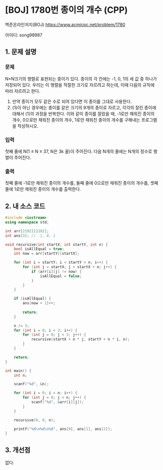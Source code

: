 # [BOJ] 1780번 종이의 개수 (CPP)

백준온라인저지(BOJ) https://www.acmicpc.net/problem/1780

아이디: song98987


## 1. 문제 설명

### 문제

N×N크기의 행렬로 표현되는 종이가 있다. 종이의 각 칸에는 -1, 0, 1의 세 값 중 하나가 저장되어 있다. 우리는 이 행렬을 적절한 크기로 자르려고 하는데, 이때 다음의 규칙에 따라 자르려고 한다.
1. 만약 종이가 모두 같은 수로 되어 있다면 이 종이를 그대로 사용한다.
2. (1)이 아닌 경우에는 종이를 같은 크기의 9개의 종이로 자르고, 각각의 잘린 종이에 대해서 (1)의 과정을 반복한다.
이와 같이 종이를 잘랐을 때, -1로만 채워진 종이의 개수, 0으로만 채워진 종이의 개수, 1로만 채워진 종이의 개수를 구해내는 프로그램을 작성하시오.

### 입력

첫째 줄에 N(1 ≤ N ≤ 37, N은 3k 꼴)이 주어진다. 다음 N개의 줄에는 N개의 정수로 행렬이 주어진다.

### 출력

첫째 줄에 -1로만 채워진 종이의 개수를, 둘째 줄에 0으로만 채워진 종이의 개수를, 셋째 줄에 1로만 채워진 종이의 개수를 출력한다.


## 2. 내 소스 코드

```c++
#include <iostream>
using namespace std;

int arr[2192][2192];
int ans[3]; // -1, 0, 1

void recursive(int startX, int startY, int n) {
    bool isAllEqual = true;
    int now = arr[startY][startX];

    for (int i = startY; i < startY + n; i++) {
        for (int j = startX; j < startX + n; j++) {
            if (arr[i][j] != now) {
                isAllEqual = false;
            }
        }
    }

    if (isAllEqual) {
        ans[now + 1]++;
        
        return;
    }

    n /= 3;
    for (int i = 0; i < 3; i++) {
        for (int j = 0; j < 3; j++) {
            recursive(startX + n * j, startY + n * i, n);
        }
    }

    return;
}

int main() {
    int n;

    scanf("%d", &n);

    for (int i = 0; i < n; i++) {
        for (int j = 0; j < n; j++) {
            scanf("%d", &arr[i][j]);
        }
    }

    recursive(0, 0, n);

    printf("%d\n%d\n%d", ans[0], ans[1], ans[2]);
}
```

## 3. 개선점

없다.